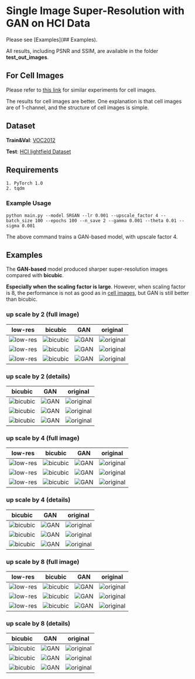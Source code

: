 # Single Image Super-Resolution with GAN on HCI Data

Please see [Examples](## Examples).

All results, including PSNR and SSIM, are available in the folder **test_out_images**.

## For Cell Images

Please refer to [this link](https://zhaopku.github.io/sr.html) for similar experiments for cell images. 

The results for cell images are better. One explanation is that cell images are of 1-channel, and the structure of
cell images is simple.

## Dataset

**Train&Val**: [VOC2012](http://host.robots.ox.ac.uk/pascal/VOC/voc2012/)

**Test**: [HCI lightfield Dataset](http://lightfieldgroup.iwr.uni-heidelberg.de/?page_id=713)

## Requirements
    1. PyTorch 1.0
    2. tqdm

### Example Usage
    
    python main.py --model SRGAN --lr 0.001 --upscale_factor 4 --batch_size 100 --epochs 100 --n_save 2 --gamma 0.001 --theta 0.01 --sigma 0.001
        
The above command trains a GAN-based model, with upscale factor 4.
        
## Examples

The **GAN-based** model produced sharper super-resolution images compared with **bicubic**. 

**Especially when the scaling factor is large**. However, when scaling factor is 8, the performance is not as good
as in [cell images](https://zhaopku.github.io/sr.html), but GAN is still better than bicubic.

### up scale by 2 (full image)

**low-res**   |  **bicubic** | **GAN** | **original**
:-------------------------:|:-------------------------:|:-------------------------:|:-------------------------:
![low-res](test_out_images/papillon/up_2/index_0_lr.jpg)  |  ![bicubic](test_out_images/papillon/up_2/index_0_bi.jpg) |  ![GAN](test_out_images/papillon/up_2/index_0_sr.jpg)|  ![original](test_out_images/papillon/up_2/index_0_hr.jpg)
![low-res](test_out_images/statue/up_2/index_0_lr.jpg)  |  ![bicubic](test_out_images/statue/up_2/index_0_bi.jpg) |  ![GAN](test_out_images/statue/up_2/index_0_sr.jpg)|  ![original](test_out_images/statue/up_2/index_0_hr.jpg)
![low-res](test_out_images/stillLife/up_2/index_0_lr.jpg)  |  ![bicubic](test_out_images/stillLife/up_2/index_0_bi.jpg) |  ![GAN](test_out_images/stillLife/up_2/index_0_sr.jpg)|  ![original](test_out_images/stillLife/up_2/index_0_hr.jpg)

### up scale by 2 (details)

 **bicubic** | **GAN** | **original**
:-------------------------:|:-------------------------:|:-------------------------:
![bicubic](test_out_images/papillon/up_2/cr_index_0_bi.jpg) |  ![GAN](test_out_images/papillon/up_2/cr_index_0_sr.jpg)|  ![original](test_out_images/papillon/up_2/cr_index_0_hr.jpg)
![bicubic](test_out_images/statue/up_2/cr_index_0_bi.jpg) |  ![GAN](test_out_images/statue/up_2/cr_index_0_sr.jpg)|  ![original](test_out_images/statue/up_2/cr_index_0_hr.jpg)
![bicubic](test_out_images/stillLife/up_2/cr_index_0_bi.jpg) |  ![GAN](test_out_images/stillLife/up_2/cr_index_0_sr.jpg)|  ![original](test_out_images/stillLife/up_2/cr_index_0_hr.jpg)


### up scale by 4 (full image)

**low-res**   |  **bicubic** | **GAN** | **original**
:-------------------------:|:-------------------------:|:-------------------------:|:-------------------------:
![low-res](test_out_images/papillon/up_4/index_0_lr.jpg)  |  ![bicubic](test_out_images/papillon/up_4/index_0_bi.jpg) |  ![GAN](test_out_images/papillon/up_4/index_0_sr.jpg)|  ![original](test_out_images/papillon/up_4/index_0_hr.jpg)
![low-res](test_out_images/statue/up_4/index_0_lr.jpg)  |  ![bicubic](test_out_images/statue/up_4/index_0_bi.jpg) |  ![GAN](test_out_images/statue/up_4/index_0_sr.jpg)|  ![original](test_out_images/statue/up_4/index_0_hr.jpg)
![low-res](test_out_images/stillLife/up_4/index_0_lr.jpg)  |  ![bicubic](test_out_images/stillLife/up_4/index_0_bi.jpg) |  ![GAN](test_out_images/stillLife/up_4/index_0_sr.jpg)|  ![original](test_out_images/stillLife/up_4/index_0_hr.jpg)

### up scale by 4 (details)


 **bicubic** | **GAN** | **original**
:-------------------------:|:-------------------------:|:-------------------------:
![bicubic](test_out_images/papillon/up_4/cr_index_0_bi.jpg) |  ![GAN](test_out_images/papillon/up_4/cr_index_0_sr.jpg)|  ![original](test_out_images/papillon/up_4/cr_index_0_hr.jpg)
![bicubic](test_out_images/statue/up_4/cr_index_0_bi.jpg) |  ![GAN](test_out_images/statue/up_4/cr_index_0_sr.jpg)|  ![original](test_out_images/statue/up_4/cr_index_0_hr.jpg)
![bicubic](test_out_images/stillLife/up_4/cr_index_0_bi.jpg) |  ![GAN](test_out_images/stillLife/up_4/cr_index_0_sr.jpg)|  ![original](test_out_images/stillLife/up_4/cr_index_0_hr.jpg)

### up scale by 8 (full image)

**low-res**   |  **bicubic** | **GAN** | **original**
:-------------------------:|:-------------------------:|:-------------------------:|:-------------------------:
![low-res](test_out_images/papillon/up_8/index_0_lr.jpg)  |  ![bicubic](test_out_images/papillon/up_8/index_0_bi.jpg) |  ![GAN](test_out_images/papillon/up_8/index_0_sr.jpg)|  ![original](test_out_images/papillon/up_8/index_0_hr.jpg)
![low-res](test_out_images/statue/up_8/index_0_lr.jpg)  |  ![bicubic](test_out_images/statue/up_8/index_0_bi.jpg) |  ![GAN](test_out_images/statue/up_8/index_0_sr.jpg)|  ![original](test_out_images/statue/up_8/index_0_hr.jpg)
![low-res](test_out_images/stillLife/up_8/index_0_lr.jpg)  |  ![bicubic](test_out_images/stillLife/up_8/index_0_bi.jpg) |  ![GAN](test_out_images/stillLife/up_8/index_0_sr.jpg)|  ![original](test_out_images/stillLife/up_8/index_0_hr.jpg)

### up scale by 8 (details)

 **bicubic** | **GAN** | **original**
:-------------------------:|:-------------------------:|:-------------------------:
![bicubic](test_out_images/papillon/up_8/cr_index_0_bi.jpg) |  ![GAN](test_out_images/papillon/up_8/cr_index_0_sr.jpg)|  ![original](test_out_images/papillon/up_8/cr_index_0_hr.jpg)
![bicubic](test_out_images/statue/up_8/cr_index_0_bi.jpg) |  ![GAN](test_out_images/statue/up_8/cr_index_0_sr.jpg)|  ![original](test_out_images/statue/up_8/cr_index_0_hr.jpg)
![bicubic](test_out_images/stillLife/up_8/cr_index_0_bi.jpg) |  ![GAN](test_out_images/stillLife/up_8/cr_index_0_sr.jpg)|  ![original](test_out_images/stillLife/up_8/cr_index_0_hr.jpg)
